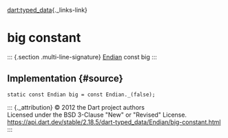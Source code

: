 [dart:typed\_data](../../dart-typed_data/dart-typed_data-library){._links-link}

big constant
============

::: {.section .multi-line-signature}
[Endian](../endian-class) const big
:::

Implementation {#source}
--------------

``` {.language-dart data-language="dart"}
static const Endian big = const Endian._(false);
```

::: {._attribution}
© 2012 the Dart project authors\
Licensed under the BSD 3-Clause \"New\" or \"Revised\" License.\
<https://api.dart.dev/stable/2.18.5/dart-typed_data/Endian/big-constant.html>
:::
